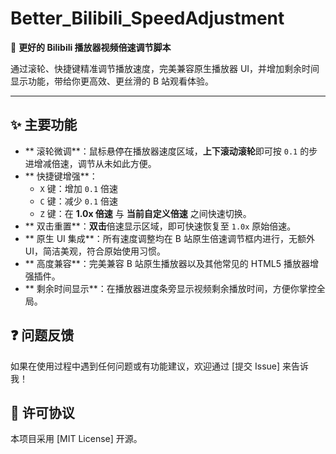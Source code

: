 # Better_Bilibili_SpeedAdjustment

🚀 **更好的 Bilibili 播放器视频倍速调节脚本**

通过滚轮、快捷键精准调节播放速度，完美兼容原生播放器 UI，并增加剩余时间显示功能，带给你更高效、更丝滑的 B 站观看体验。

---

## ✨ 主要功能

-   ** 滚轮微调**：鼠标悬停在播放器速度区域，**上下滚动滚轮**即可按 `0.1` 的步进增减倍速，调节从未如此方便。
-   ** 快捷键增强**：
    -   `X` 键：增加 `0.1` 倍速
    -   `C` 键：减少 `0.1` 倍速
    -   `Z` 键：在 **1.0x 倍速** 与 **当前自定义倍速** 之间快速切换。
-   ** 双击重置**：**双击**倍速显示区域，即可快速恢复至 `1.0x` 原始倍速。
-   ** 原生 UI 集成**：所有速度调整均在 B 站原生倍速调节框内进行，无额外 UI，简洁美观，符合原始使用习惯。
-   ** 高度兼容**：完美兼容 B 站原生播放器以及其他常见的 HTML5 播放器增强插件。
-   ** 剩余时间显示**：在播放器进度条旁显示视频剩余播放时间，方便你掌控全局。



## ❓ 问题反馈

如果在使用过程中遇到任何问题或有功能建议，欢迎通过 [提交 Issue] 来告诉我！

## 📄 许可协议

本项目采用 [MIT License] 开源。
